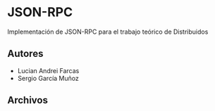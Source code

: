 # JSON-RPC

Implementación de JSON-RPC para el trabajo teórico de Distribuidos

## Autores

- Lucian Andrei Farcas
- Sergio García Muñoz

## Archivos


